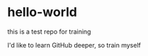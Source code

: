 hello-world
===========

this is a test repo for training

I'd like to learn GitHub deeper, so train myself
